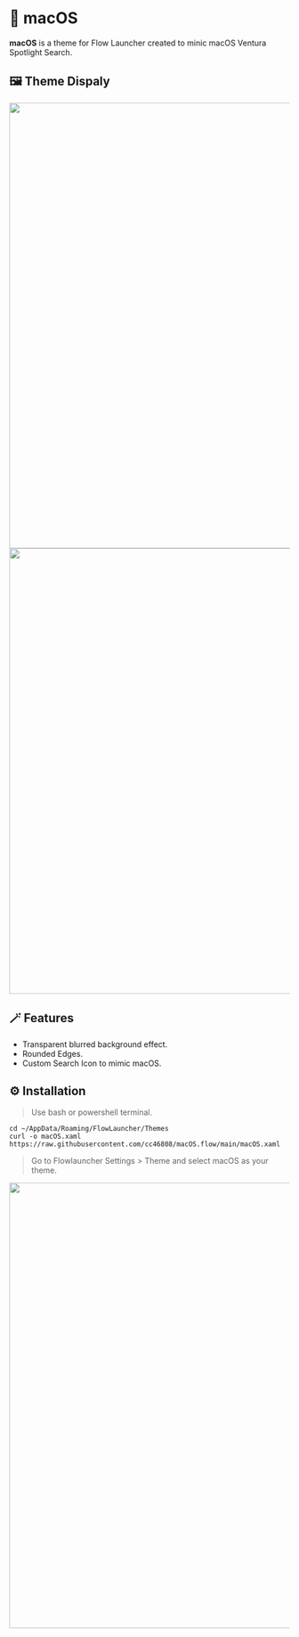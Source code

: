 # 🎨 macOS

**macOS** is a theme for Flow Launcher created to minic macOS Ventura Spotlight Search.

## 🖼️ Theme Dispaly

<img src="https://user-images.githubusercontent.com/16018709/216703984-6c9b354a-803e-47a8-b9d9-10d60802314f.png" alt="" width="800">

<img src="https://user-images.githubusercontent.com/16018709/216703988-3c952230-45e8-45de-82b3-2abd9c9f73a2.png" alt="" width="800">

## 🪄 Features

- Transparent blurred background effect.
- Rounded Edges.
- Custom Search Icon to mimic macOS.

## ⚙️ Installation

>Use bash or powershell terminal.

```Shell
cd ~/AppData/Roaming/FlowLauncher/Themes
curl -o macOS.xaml https://raw.githubusercontent.com/cc46808/macOS.flow/main/macOS.xaml
```
>Go to Flowlauncher Settings > Theme and select macOS as your theme.

<img src="https://user-images.githubusercontent.com/16018709/216703991-e38fb106-9d88-4cb9-8a79-9e42b500905d.png" alt="" width="800">
